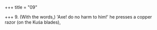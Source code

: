 +++
title = "09"

+++
9. (With the words,) 'Axe! do no harm to him!' he presses a copper razor (on the Kuśa blades),
